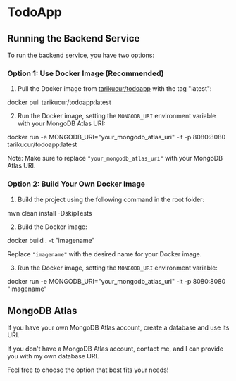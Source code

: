 # TodoApp

## Running the Backend Service

To run the backend service, you have two options:

### Option 1: Use Docker Image (Recommended)

1. Pull the Docker image from [tarikucur/todoapp](https://hub.docker.com/r/tarikucur/todoapp) with the tag "latest":

docker pull tarikucur/todoapp:latest

2. Run the Docker image, setting the `MONGODB_URI` environment variable with your MongoDB Atlas URI:

docker run -e MONGODB_URI="your_mongodb_atlas_uri" -it -p 8080:8080 tarikucur/todoapp:latest

Note: Make sure to replace `"your_mongodb_atlas_uri"` with your MongoDB Atlas URI.

### Option 2: Build Your Own Docker Image

1. Build the project using the following command in the root folder:

mvn clean install -DskipTests

2. Build the Docker image:

docker build . -t "imagename"

Replace `"imagename"` with the desired name for your Docker image.

3. Run the Docker image, setting the `MONGODB_URI` environment variable:

docker run -e MONGODB_URI="your_mongodb_atlas_uri" -it -p 8080:8080 "imagename"

## MongoDB Atlas

If you have your own MongoDB Atlas account, create a database and use its URI.

If you don't have a MongoDB Atlas account, contact me, and I can provide you with my own database URI.

Feel free to choose the option that best fits your needs!

